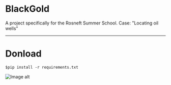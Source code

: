 # BlackGold
A project specifically for the Rosneft Summer School. Case: "Locating oil wells"

____________
# Donload
```
$pip install -r requirements.txt
```
![Image alt]()
